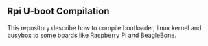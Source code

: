 ## Rpi U-boot Compilation 
This repository describe how to compile bootloader, linux kernel and busybox to some boards like Raspberry Pi and BeagleBone.
